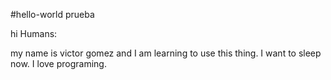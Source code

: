 #hello-world
prueba

hi Humans:

my name is victor gomez and I am learning to use this thing. I want to sleep now. 
I love programing. 
